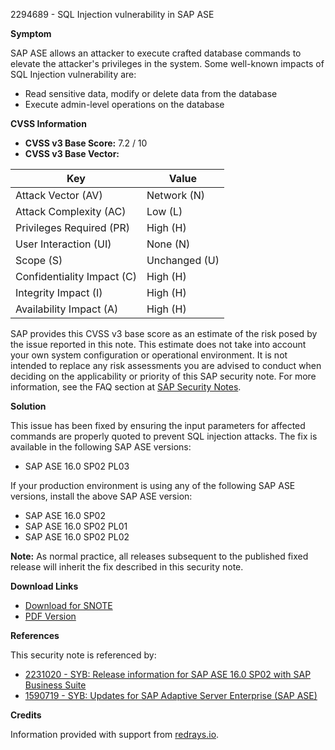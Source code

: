 2294689 - SQL Injection vulnerability in SAP ASE

**Symptom**

SAP ASE allows an attacker to execute crafted database commands to elevate the attacker's privileges in the system. Some well-known impacts of SQL Injection vulnerability are:

- Read sensitive data, modify or delete data from the database
- Execute admin-level operations on the database

**CVSS Information**

- **CVSS v3 Base Score:** 7.2 / 10
- **CVSS v3 Base Vector:**

| Key                      | Value        |
|--------------------------|--------------|
| Attack Vector (AV)       | Network (N)  |
| Attack Complexity (AC)   | Low (L)      |
| Privileges Required (PR) | High (H)     |
| User Interaction (UI)    | None (N)     |
| Scope (S)                | Unchanged (U)|
| Confidentiality Impact (C)| High (H)    |
| Integrity Impact (I)     | High (H)     |
| Availability Impact (A)  | High (H)     |

SAP provides this CVSS v3 base score as an estimate of the risk posed by the issue reported in this note. This estimate does not take into account your own system configuration or operational environment. It is not intended to replace any risk assessments you are advised to conduct when deciding on the applicability or priority of this SAP security note. For more information, see the FAQ section at [SAP Security Notes](https://support.sap.com/securitynotes).

**Solution**

This issue has been fixed by ensuring the input parameters for affected commands are properly quoted to prevent SQL injection attacks. The fix is available in the following SAP ASE versions:

- SAP ASE 16.0 SP02 PL03

If your production environment is using any of the following SAP ASE versions, install the above SAP ASE version:

- SAP ASE 16.0 SP02
- SAP ASE 16.0 SP02 PL01
- SAP ASE 16.0 SP02 PL02

**Note:** As normal practice, all releases subsequent to the published fixed release will inherit the fix described in this security note.

**Download Links**

- [Download for SNOTE](https://notesdownloads.sap.com/note/0040000018283972017)
- [PDF Version](https://userapps.support.sap.com/sap/support/sfm/notes/print/0002294689?language=en-US&token=5BAE59A3A72B306172840FCBAC737897)

**References**

This security note is referenced by:

- [2231020 - SYB: Release information for SAP ASE 16.0 SP02 with SAP Business Suite](https://me.sap.com/notes/2231020)
- [1590719 - SYB: Updates for SAP Adaptive Server Enterprise (SAP ASE)](https://me.sap.com/notes/1590719)

**Credits**

Information provided with support from [redrays.io](https://redrays.io).